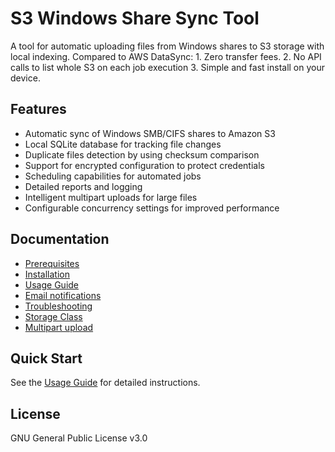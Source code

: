 # S3 Windows Share Sync Tool

A tool for automatic uploading files from Windows shares to S3 storage with local indexing.
Compared to AWS DataSync:
    1. Zero transfer fees.
    2. No API calls to list whole S3 on each job execution
    3. Simple and fast install on your device.

## Features

- Automatic sync of Windows SMB/CIFS shares to Amazon S3
- Local SQLite database for tracking file changes
- Duplicate files detection by using checksum comparison
- Support for encrypted configuration to protect credentials
- Scheduling capabilities for automated jobs
- Detailed reports and logging
- Intelligent multipart uploads for large files
- Configurable concurrency settings for improved performance

## Documentation

- [Prerequisites](docs/prerequisites.md)
- [Installation](docs/installation-guide.md)
- [Usage Guide](docs/usage-guide.md)
- [Email notifications](docs/Email-config-documentation.md)
- [Troubleshooting](docs/troubleshooting-guide.md)
- [Storage Class](docs/Storage-Class.md)
- [Multipart upload](docs/multipart-upload.md)



## Quick Start

See the [Usage Guide](docs/USAGE.md) for detailed instructions.

## License

GNU General Public License v3.0
